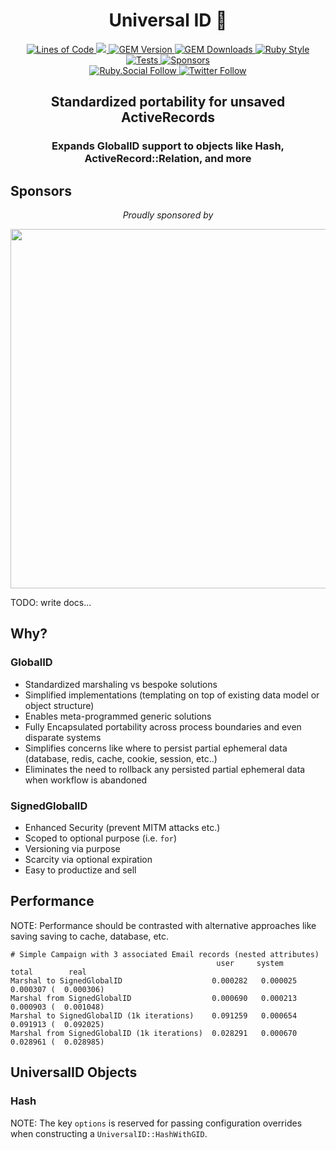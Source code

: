 <p align="center">
  <h1 align="center">Universal ID 🌌</h1>
  <p align="center">
    <a href="http://blog.codinghorror.com/the-best-code-is-no-code-at-all/">
      <img alt="Lines of Code" src="https://img.shields.io/badge/loc-77-47d299.svg" />
    </a>
    <a href="https://codeclimate.com/github/hopsoft/universalid/maintainability">
      <img src="https://api.codeclimate.com/v1/badges/80bcd3acced072534a3a/maintainability" />
    </a>
    <a href="https://rubygems.org/gems/universalid">
      <img alt="GEM Version" src="https://img.shields.io/gem/v/universalid?color=168AFE&include_prereleases&logo=ruby&logoColor=FE1616">
    </a>
    <a href="https://rubygems.org/gems/universalid">
      <img alt="GEM Downloads" src="https://img.shields.io/gem/dt/universalid?color=168AFE&logo=ruby&logoColor=FE1616">
    </a>
    <a href="https://github.com/testdouble/standard">
      <img alt="Ruby Style" src="https://img.shields.io/badge/style-standard-168AFE?logo=ruby&logoColor=FE1616" />
    </a>
    <a href="https://github.com/hopsoft/universalid/actions/workflows/tests.yml">
      <img alt="Tests" src="https://github.com/hopsoft/universalid/actions/workflows/tests.yml/badge.svg" />
    </a>
    <a href="https://github.com/sponsors/hopsoft">
      <img alt="Sponsors" src="https://img.shields.io/github/sponsors/hopsoft?color=eb4aaa&logo=GitHub%20Sponsors" />
    </a>
    <br>
    <a href="https://ruby.social/@hopsoft">
      <img alt="Ruby.Social Follow" src="https://img.shields.io/mastodon/follow/000008274?domain=https%3A%2F%2Fruby.social&label=%40hopsoft&style=social">
    </a>
    <a href="https://twitter.com/hopsoft">
      <img alt="Twitter Follow" src="https://img.shields.io/twitter/url?label=%40hopsoft&style=social&url=https%3A%2F%2Ftwitter.com%2Fhopsoft">
    </a>
  </p>
  <h2 align="center">Standardized portability for unsaved ActiveRecords</h2>
  <h3 align="center">Expands GlobalID support to objects like Hash, ActiveRecord::Relation, and more</h3>
</p>

## Sponsors

<p align="center">
  <em>Proudly sponsored by</em>
</p>
<p align="center">
  <a href="https://www.clickfunnels.com?utm_source=hopsoft&utm_medium=open-source&utm_campaign=universalid">
    <img src="https://images.clickfunnel.com/uploads/digital_asset/file/176632/clickfunnels-dark-logo.svg" width="575" />
  </a>
</p>

TODO: write docs...

## Why?

### GlobalID

- Standardized marshaling vs bespoke solutions
- Simplified implementations (templating on top of existing data model or object structure)
- Enables meta-programmed generic solutions
- Fully Encapsulated portability across process boundaries and even disparate systems
- Simplifies concerns like where to persist partial ephemeral data (database, redis, cache, cookie, session, etc..)
- Eliminates the need to rollback any persisted partial ephemeral data when workflow is abandoned

### SignedGlobalID

- Enhanced Security (prevent MITM attacks etc.)
- Scoped to optional purpose (i.e. `for`)
- Versioning via purpose
- Scarcity via optional expiration
- Easy to productize and sell

## Performance

NOTE: Performance should be contrasted with alternative approaches like saving saving to cache, database, etc.

```
# Simple Campaign with 3 associated Email records (nested attributes)
                                              user     system      total        real
Marshal to SignedGlobalID                    0.000282   0.000025   0.000307 (  0.000306)
Marshal from SignedGlobalID                  0.000690   0.000213   0.000903 (  0.001048)
Marshal to SignedGlobalID (1k iterations)    0.091259   0.000654   0.091913 (  0.092025)
Marshal from SignedGlobalID (1k iterations)  0.028291   0.000670   0.028961 (  0.028985)
```

## UniversalID Objects

### Hash

NOTE: The key `options` is reserved for passing configuration overrides when constructing a `UniversalID::HashWithGID`.
